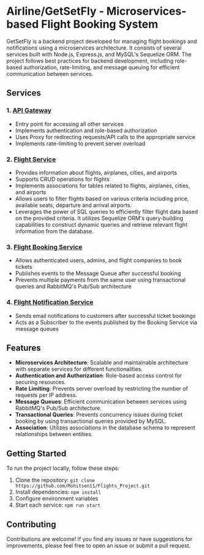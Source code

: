 # Airline/GetSetFly - Microservices-based Flight Booking System

GetSetFly is a backend project developed for managing flight bookings and notifications using a microservices architecture. It consists of several services built with Node.js, Express.js, and MySQL's Sequelize ORM. The project follows best practices for backend development, including role-based authorization, rate-limiting, and message queuing for efficient communication between services.

## Services

### 1. [API Gateway](https://github.com/Mohitsen11/API_Gateway_For_Flights)

- Entry point for accessing all other services
- Implements authentication and role-based authorization
- Uses Proxy for redirecting requests/API calls to the appropriate service
- Implements rate-limiting to prevent server overload

### 2. [Flight Service](https://github.com/Mohitsen11/Flights_Project)

- Provides information about flights, airplanes, cities, and airports
- Supports CRUD operations for flights
- Implements associations for tables related to flights, airplanes, cities, and airports
- Allows users to filter flights based on various criteria including price, available seats, departure and arrival airports.
- Leverages the power of SQL queries to efficiently filter flight data based on the provided criteria. It utilizes Sequelize ORM's query-building capabilities to construct dynamic queries and retrieve relevant 
  flight information from the database. 

### 3. [Flight Booking Service](https://github.com/Mohitsen11/Flights_Booking_Service)

- Allows authenticated users, admins, and flight companies to book tickets
- Publishes events to the Message Queue after successful booking
- Prevents multiple payments from the same user using transactional queries and RabbitMQ's Pub/Sub architecture

### 4. [Flight Notification Service](https://github.com/Mohitsen11/flight_Notification_Service)

- Sends email notifications to customers after successful ticket bookings
- Acts as a Subscriber to the events published by the Booking Service via message queues

## Features

- **Microservices Architecture**: Scalable and maintainable architecture with separate services for different functionalities.
- **Authentication and Authorization**: Role-based access control for securing resources.
- **Rate Limiting**: Prevents server overload by restricting the number of requests per IP address.
- **Message Queues**: Efficient communication between services using RabbitMQ's Pub/Sub architecture.
- **Transactional Queries**: Prevents concurrency issues during ticket booking by using transactional queries provided by MySQL.
- **Association**: Utilizes associations in the database schema to represent relationships between entities.

## Getting Started

To run the project locally, follow these steps:

1. Clone the repository: `git clone https://github.com/Mohitsen11/Flights_Project.git`
2. Install dependencies: `npm install`
3. Configure environment variables
4. Start each service: `npm run start`

## Contributing

Contributions are welcome! If you find any issues or have suggestions for improvements, please feel free to open an issue or submit a pull request.
